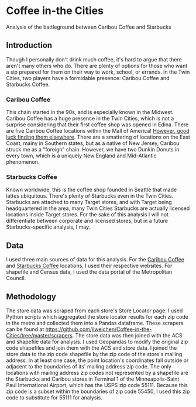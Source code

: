 # Coffee in-the Cities
Analysis of the battleground between Caribou Coffee and Starbucks

## Introduction
Though I personally don't drink much coffee, it's hard to argue that there aren't many others who do. There are plenty of options for those who want a sip prepared for them on their way to work, school, or errands. In the Twin Cities, two players have a formidable presence: Caribou Coffee and Starbucks Coffee.

### Caribou Coffee
This chain started in the 90s, and is especially known in the Midwest. Caribou Coffee has a huge presence in the Twin Cities, which is not a surprise considering that their first coffee shop was opened in Edina. There are five Caribou Coffee locations within the Mall of America! <a href= "https://locations.cariboucoffee.com/us">However, good luck finding them elsewhere</a>. There are a smattering of locations on the East Coast, mainy in Southern states, but as a native of New Jersey, Caribou struck me as a "foreign" chain. However, we have two Dunkin Donuts in every town, which is a uniquely New England and Mid-Atlantic phenomenon.

### Starbucks Coffee
Known worldwide, this is the coffee shop founded in Seattle that made lattes ubiquitous. There's plenty of Starbucks even in the Twin Cities. Starbucks are attached to many Target stores, and with Target being headquartered in the area, many Twin Cities Starbucks are actually licensed locations inside Target stores. For the sake of this analysis I will not differentiate between corporate and licensed stores, but in a future Starbucks-specific analysis, I may.

## Data
I used three main sources of data for this analysis. For the <a href = 'https://locations.cariboucoffee.com/'>Caribou Coffee</a> and <a href ='https://www.starbucks.com/store-locator'>Starbucks Coffee</a> locations, I used their respective websites. For shapefile and Census data, I used the data portal of the Metropolitan Council.

## Methodology
The store data was scraped from each store's Store Locator page. I used Python scripts which aggregated the store locator results for each zip code in the metro and collected them into a Pandas dataframe. These scrapers can be found at https://github.com/jlweichen/Coffee-in-the-Cities/tree/master/scrapers.
The store data was then joined with the ACS and shapefile data for analysis. I used Geopandas to modify the original zip code shapefiles and join them with the ACS and store data. I joined the store data to the zip code shapefile by the zip code of the store's mailing address. In at least one case, the point location's coordinates fall outside or adjacent to the boundaries of its' mailing address zip code. The only locations with mailing address zip codes not represented by a shapefile are the Starbucks and Caribou stores in Terminal 1 of the Minneapolis-Saint Paul International Airport, which has the USPS zip code 55111. Because this zip code is a subset within the boundaries of zip code 55450, I used this zip code to substitute for 55111 for analysis.
